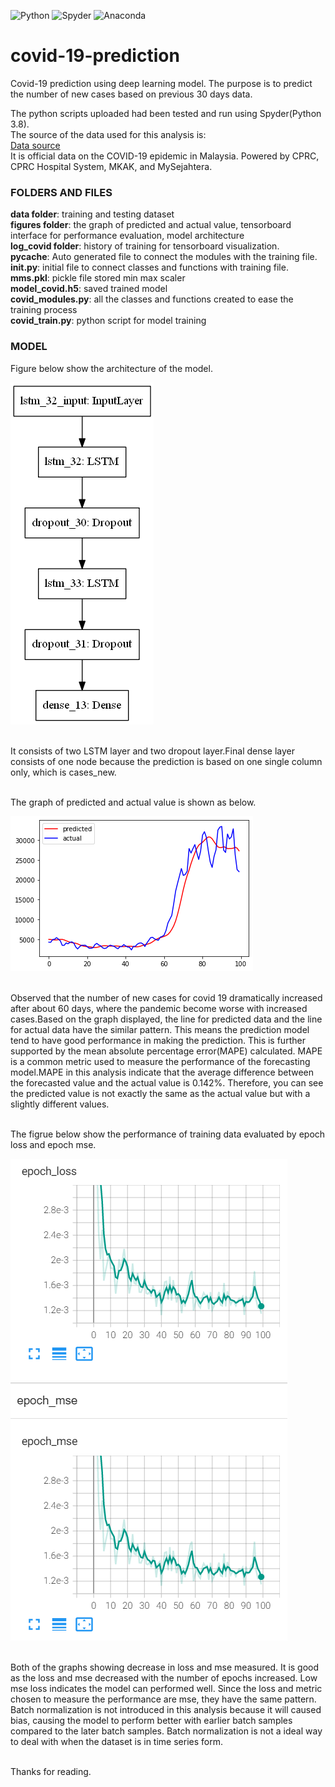 ![Python](https://img.shields.io/badge/python-3670A0?style=for-the-badge&logo=python&logoColor=ffdd54)
![Spyder](https://img.shields.io/badge/Spyder-838485?style=for-the-badge&logo=spyder%20ide&logoColor=maroon)
![Anaconda](https://img.shields.io/badge/Anaconda-%2344A833.svg?style=for-the-badge&logo=anaconda&logoColor=white)

# covid-19-prediction
Covid-19 prediction using deep learning model. The purpose is to predict the number of new cases based on previous 30 days data.

The python scripts uploaded had been tested and run using Spyder(Python 3.8).
<br>The source of the data used for this analysis is:
<br>[Data source](https://github.com/MoH-Malaysia/covid19-public)
<br>It is official data on the COVID-19 epidemic in Malaysia. Powered by CPRC, CPRC Hospital System, MKAK, and MySejahtera.

### FOLDERS AND FILES
**data folder**: training and testing dataset
<br>**figures folder**: the graph of predicted and actual value, tensorboard interface for performance evaluation, model architecture
<br>**log_covid folder**: history of training for tensorboard visualization.
<br>**__pycache__**: Auto generated file to connect the modules with the training file.
<br>**init.py**: initial file to connect classes and functions with training file.
<br>**mms.pkl**: pickle file stored min max scaler
<br>**model_covid.h5**: saved trained model
<br>**covid_modules.py**: all the classes and functions created to ease the training process
<br>**covid_train.py**: python script for model training


### MODEL
Figure below show the architecture of the model.

![Image](https://github.com/innju/covid-19-prediction/blob/main/figures/model.png)

<br>It consists of two LSTM layer and two dropout layer.Final dense layer consists of one node because the prediction is based on one single column only, which is cases_new. 


<br>The graph of predicted and actual value is shown as below.

![Image](https://github.com/innju/covid-19-prediction/blob/main/figures/predicted_vs_actual.png)

<br>Observed that the number of new cases for covid 19 dramatically increased after about 60 days, where the pandemic become worse with increased cases.Based on the graph displayed, the line for predicted data and the line for actual data have the similar pattern. This means the prediction model tend to  have good performance in making the prediction.  This is further supported by the mean absolute percentage error(MAPE) calculated. MAPE is a common metric used to measure the performance of the forecasting model.MAPE in this analysis indicate that the average difference between the forecasted value and the actual value is 0.142%. Therefore, you can see the predicted value is not exactly the same as the actual value but with a slightly different values.

<br>The figrue below show the performance of training data evaluated by epoch loss and epoch mse. 

![Image](https://github.com/innju/covid-19-prediction/blob/main/figures/tensorboard.png)

<br>Both of the graphs showing decrease in loss and mse measured. It is good as the loss and mse decreased with the number of epochs increased. Low mse loss indicates the model can performed well. Since the loss and metric chosen to measure the performance are mse, they have the same pattern. Batch normalization is not introduced in this analysis because it will caused bias, causing the model to perform better with earlier batch samples compared to the later batch samples. Batch normalization is not a ideal way to deal with when the dataset is in time series form.




<br>Thanks for reading.
